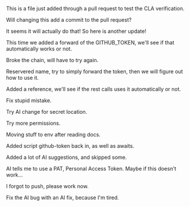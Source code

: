 This is a file just added through a pull request to test the CLA verification.

Will changing this add a commit to the pull request?

It seems it will actually do that! So here is another update!

This time we added a forward of the GITHUB_TOKEN, we'll see if that automatically works or not.

Broke the chain, will have to try again.

Reservered name, try to simply forward the token, then we will figure out how to use it.

Added a reference, we'll see if the rest calls uses it automatically or not.

Fix stupid mistake.

Try AI change for secret location.

Try more permissions.

Moving stuff to env after reading docs.

Added script github-token back in, as well as awaits.

Added a lot of AI suggestions, and skipped some.

AI tells me to use a PAT, Personal Access Token. Maybe if this doesn't work...

I forgot to push, please work now.

Fix the AI bug with an AI fix, because I'm tired.
